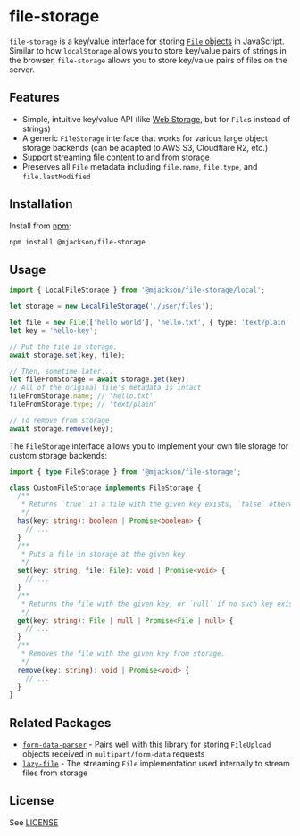 # file-storage

`file-storage` is a key/value interface for storing [`File` objects](https://developer.mozilla.org/en-US/docs/Web/API/File) in JavaScript. Similar to how `localStorage` allows you to store key/value pairs of strings in the browser, `file-storage` allows you to store key/value pairs of files on the server.

## Features

- Simple, intuitive key/value API (like [Web Storage](https://developer.mozilla.org/en-US/docs/Web/API/Web_Storage_API), but for `File`s instead of strings)
- A generic `FileStorage` interface that works for various large object storage backends (can be adapted to AWS S3, Cloudflare R2, etc.)
- Support streaming file content to and from storage
- Preserves all `File` metadata including `file.name`, `file.type`, and `file.lastModified`

## Installation

Install from [npm](https://www.npmjs.com/):

```sh
npm install @mjackson/file-storage
```

## Usage

```ts
import { LocalFileStorage } from '@mjackson/file-storage/local';

let storage = new LocalFileStorage('./user/files');

let file = new File(['hello world'], 'hello.txt', { type: 'text/plain' });
let key = 'hello-key';

// Put the file in storage.
await storage.set(key, file);

// Then, sometime later...
let fileFromStorage = await storage.get(key);
// All of the original file's metadata is intact
fileFromStorage.name; // 'hello.txt'
fileFromStorage.type; // 'text/plain'

// To remove from storage
await storage.remove(key);
```

The `FileStorage` interface allows you to implement your own file storage for custom storage backends:

```ts
import { type FileStorage } from '@mjackson/file-storage';

class CustomFileStorage implements FileStorage {
  /**
   * Returns `true` if a file with the given key exists, `false` otherwise.
   */
  has(key: string): boolean | Promise<boolean> {
    // ...
  }
  /**
   * Puts a file in storage at the given key.
   */
  set(key: string, file: File): void | Promise<void> {
    // ...
  }
  /**
   * Returns the file with the given key, or `null` if no such key exists.
   */
  get(key: string): File | null | Promise<File | null> {
    // ...
  }
  /**
   * Removes the file with the given key from storage.
   */
  remove(key: string): void | Promise<void> {
    // ...
  }
}
```

## Related Packages

- [`form-data-parser`](https://github.com/mjackson/remix-the-web/tree/main/packages/form-data-parser) - Pairs well with this library for storing `FileUpload` objects received in `multipart/form-data` requests
- [`lazy-file`](https://github.com/mjackson/remix-the-web/tree/main/packages/lazy-file) - The streaming `File` implementation used internally to stream files from storage

## License

See [LICENSE](https://github.com/mjackson/remix-the-web/blob/main/LICENSE)
